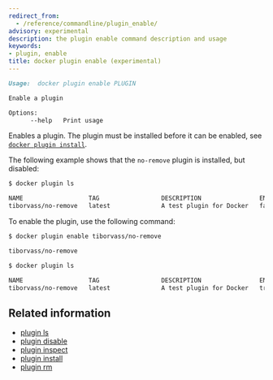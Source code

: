 ```yaml
---
redirect_from:
  - /reference/commandline/plugin_enable/
advisory: experimental
description: the plugin enable command description and usage
keywords:
- plugin, enable
title: docker plugin enable (experimental)
---
```


```markdown
Usage:  docker plugin enable PLUGIN

Enable a plugin

Options:
      --help   Print usage
```

Enables a plugin. The plugin must be installed before it can be enabled,
see [`docker plugin install`](plugin_install.md).


The following example shows that the `no-remove` plugin is installed,
but disabled:

```bash
$ docker plugin ls

NAME                  TAG                 DESCRIPTION                ENABLED
tiborvass/no-remove   latest              A test plugin for Docker   false
```

To enable the plugin, use the following command:

```bash
$ docker plugin enable tiborvass/no-remove

tiborvass/no-remove

$ docker plugin ls

NAME                  TAG                 DESCRIPTION                ENABLED
tiborvass/no-remove   latest              A test plugin for Docker   true
```

## Related information

* [plugin ls](plugin_ls.md)
* [plugin disable](plugin_disable.md)
* [plugin inspect](plugin_inspect.md)
* [plugin install](plugin_install.md)
* [plugin rm](plugin_rm.md)
